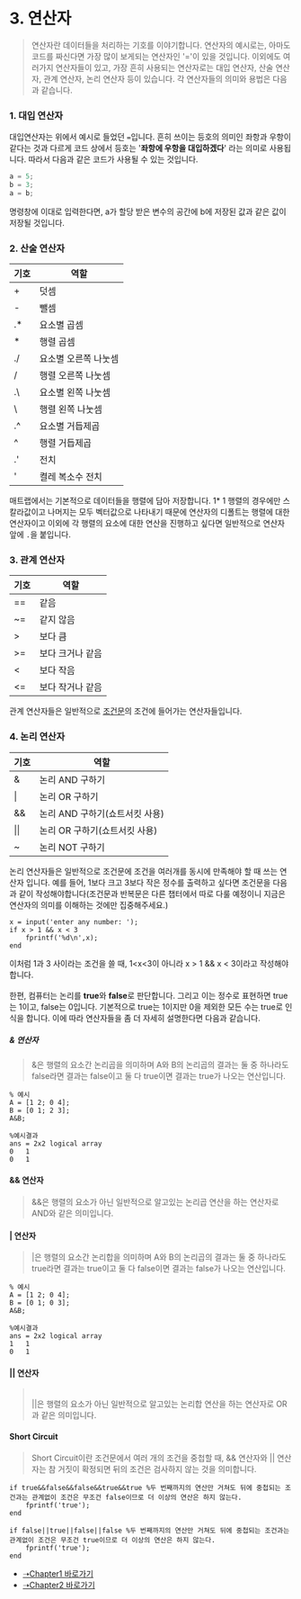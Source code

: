 # 3. 연산자

> 연산자란 데이터들을 처리하는 기호를 이야기합니다. 연산자의 예시로는, 아마도 코드를 짜신다면 가장 많이 보게되는 연산자인 '='이 있을 것입니다. 이외에도 여러가지 연산자들이 있고, 가장 흔히 사용되는 연산자로는 대입 연산자, 산술 연산자, 관계 연산자, 논리 연산자 등이 있습니다. 각 연산자들의 의미와 용법은 다음과 같습니다.

### 1. 대입 연산자

대입연산자는 위에서 예시로 들었던 `=`입니다. 흔히 쓰이는 등호의 의미인 좌항과 우항이 같다는 것과 다르게 코드 상에서 등호는 '**좌항에 우항을 대입하겠다**' 라는 의미로 사용됩니다. 따라서 다음과 같은 코드가 사용될 수 있는 것입니다.
```cpp
a = 5;
b = 3;
a = b;
```
명령창에 이대로 입력한다면, a가 할당 받은 변수의 공간에 b에 저장된 값과 같은 값이 저장될 것입니다.

### 2. 산술 연산자

|기호|역할|
|--- |--- |
|+| 덧셈|
|-| 뺄셈|
| .* |요소별 곱셈|
| * |행렬 곱셈|
| ./ |요소별 오른쪽 나눗셈|
| / |행렬 오른쪽 나눗셈|
| .\ |요소별 왼쪽 나눗셈|
| \ |행렬 왼쪽 나눗셈|
| .^ |요소별 거듭제곱|
| ^ |행렬 거듭제곱|
| .' |전치|
| ' |켤레 복소수 전치|

매트랩에서는 기본적으로 데이터들을 행렬에 담아 저장합니다. 1* 1 행렬의 경우에만 스칼라값이고 나머지는 모두 벡터값으로 나타내기 때문에 연산자의 디폴트는 행렬에 대한 연산자이고 이외에 각 행렬의 요소에 대한 연산을 진행하고 싶다면 일반적으로 연산자 앞에 `.`을 붙입니다. 

### 3. 관계 연산자

|기호|역할|
|--- |--- |
|==|같음|
|~=|같지 않음|
|>|보다 큼|
|>=|보다 크거나 같음|
|<|보다 작음|
|<=|보다 작거나 같음|

관계 연산자들은 일반적으로 [조건문]()의 조건에 들어가는 연산자들입니다.

### 4. 논리 연산자

|기호|역할|
|--- |--- |
|&| 논리 AND 구하기|
| \| |논리 OR 구하기|
|&&| 논리 AND 구하기(쇼트서킷 사용)|
| \|\| |논리 OR 구하기(쇼트서킷 사용)|
| ~ | 논리 NOT 구하기|

논리 연산자들은 일반적으로 조건문에 조건을 여러개를 동시에 만족해야 할 때 쓰는 연산자 입니다. 예를 들어, 1보다 크고 3보다 작은 정수를 출력하고 싶다면 조건문을 다음과 같이 작성해야합니다(조건문과 반복문은 다른 챕터에서 따로 다룰 예정이니 지금은 연산자의 의미를 이해하는 것에만 집중해주세요.)
```
x = input('enter any number: ');
if x > 1 && x < 3
    fprintf('%d\n',x);
end
```
이처럼 1과 3 사이라는 조건을 쓸 때, 1<x<3이 아니라 x > 1 && x < 3이라고 작성해야 합니다.
<br>
<br>
한편, 컴퓨터는 논리를 **true**와 **false**로 판단합니다. 그리고 이는 정수로 표현하면 true는 1이고, false는 0입니다. 기본적으로 true는 1이지만 0을 제외한 모든 수는 true로 인식을 합니다. 이에 따라 연산자들을 좀 더 자세히 설명한다면 다음과 같습니다.

##### & 연산자
> &은 행렬의 요소간 논리곱을 의미하며 A와 B의 논리곱의 결과는 둘 중 하나라도 false라면 결과는 false이고 둘 다 true이면 결과는 true가 나오는 연산입니다.
```
% 예시
A = [1 2; 0 4];
B = [0 1; 2 3];
A&B;

%예시결과
ans = 2x2 logical array
0   1
0   1
```

#### && 연산자
> &&은 행렬의 요소가 아닌 일반적으로 알고있는 논리곱 연산을 하는 연산자로 AND와 같은 의미입니다.

#### | 연산자
> |은 행렬의 요소간 논리합을 의미하며 A와 B의 논리곱의 결과는 둘 중 하나라도 true라면 결과는 true이고 둘 다 false이면 결과는 false가 나오는 연산입니다.
```
% 예시
A = [1 2; 0 4];
B = [0 1; 0 3];
A&B;

%예시결과
ans = 2x2 logical array
1   1
0   1
```

#### || 연산자
> <br>
> ||은 행렬의 요소가 아닌 일반적으로 알고있는 논리합 연산을 하는 연산자로 OR과 같은 의미입니다.

 #### Short Circuit
> Short Circuit이란 조건문에서 여러 개의 조건을 중첩할 때, && 연산자와 || 연산자는 참 거짓이 확정되면 뒤의 조건은 검사하지 않는 것을 의미합니다.
```
if true&&false&&false&&true&&true %두 번째까지의 연산만 거쳐도 뒤에 중첩되는 조건과는 관계없이 조건은 무조건 false이므로 더 이상의 연산은 하지 않는다.
    fprintf('true');
end

if false||true||false||false %두 번째까지의 연산만 거쳐도 뒤에 중첩되는 조건과는 관계없이 조건은 무조건 true이므로 더 이상의 연산은 하지 않는다.
    fprintf('true');
end
```

* [➝Chapter1 바로가기](/MATLAB/ProgrammingBackGround.md)
* [➝Chapter2 바로가기](/MATLAB/ProgrammingBackGround2.md)
